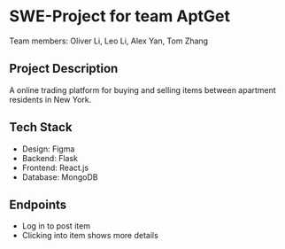 # SWE-Project for team AptGet
Team members: Oliver Li, Leo Li, Alex Yan, Tom Zhang

## Project Description
A online trading platform for buying and selling items between apartment residents in New York.

## Tech Stack
- Design: Figma
- Backend: Flask
- Frontend: React.js
- Database: MongoDB

## Endpoints
- Log in to post item
- Clicking into item shows more details
